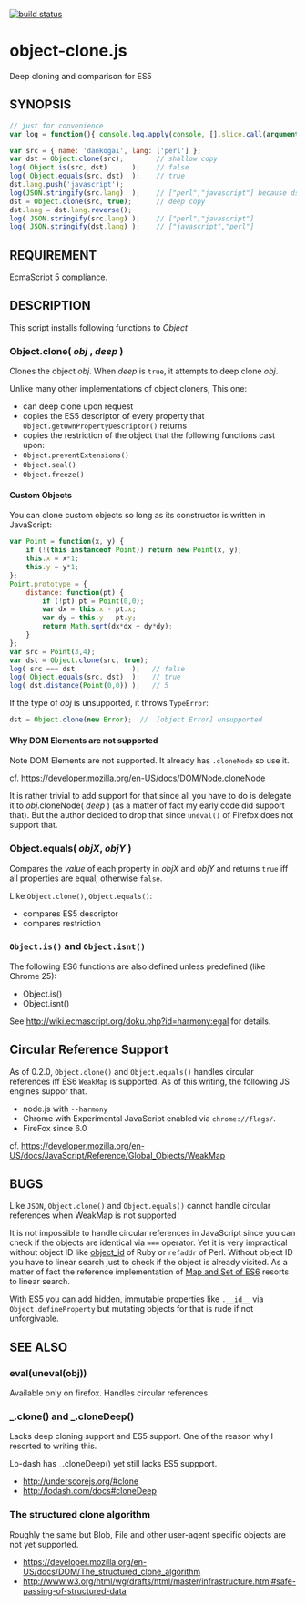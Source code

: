 [![build status](https://secure.travis-ci.org/dankogai/js-object-clone.png)](http://travis-ci.org/dankogai/js-object-clone)

object-clone.js
===============

Deep cloning and comparison for ES5

SYNOPSIS
--------
````javascript
// just for convenience
var log = function(){ console.log.apply(console, [].slice.call(arguments)) };
````
````javascript
var src = { name: 'dankogai', lang: ['perl'] };
var dst = Object.clone(src);        // shallow copy
log( Object.is(src, dst)      );    // false
log( Object.equals(src, dst)  );    // true
dst.lang.push('javascript');
log(JSON.stringify(src.lang)  );    // ["perl","javascript"] because dst is shallow-copied
dst = Object.clone(src, true);      // deep copy
dst.lang = dst.lang.reverse();
log( JSON.stringify(src.lang) );    // ["perl","javascript"]
log( JSON.stringify(dst.lang) );    // ["javascript","perl"]
````

REQUIREMENT
-----------

EcmaScript 5 compliance.

DESCRIPTION
-----------

This script installs following functions to *Object*

### Object.clone( _obj_ , _deep_ )

Clones the object _obj_.  When _deep_ is `true`, it attempts to deep clone _obj_.

Unlike many other implementations of object cloners,  This one:

+ can deep clone upon request
+ copies the ES5 descriptor of every property that `Object.getOwnPropertyDescriptor()` returns
+ copies the restriction of the object that the following functions cast upon:
 + `Object.preventExtensions()`
 + `Object.seal()`
 + `Object.freeze()`

#### Custom Objects

You can clone custom objects so long as its constructor is written in JavaScript:

````javascript
var Point = function(x, y) {
    if (!(this instanceof Point)) return new Point(x, y);
    this.x = x*1;
    this.y = y*1;
};
Point.prototype = {
    distance: function(pt) {
        if (!pt) pt = Point(0,0);
        var dx = this.x - pt.x;
        var dy = this.y - pt.y;
        return Math.sqrt(dx*dx + dy*dy);
    }
};
var src = Point(3,4);
var dst = Object.clone(src, true);
log( src === dst              );   // false
log( Object.equals(src, dst)  );   // true
log( dst.distance(Point(0,0)) );   // 5
````

If the type of _obj_ is unsupported, it throws `TypeError`:

````javascript
dst = Object.clone(new Error);  //  [object Error] unsupported
````
#### Why DOM Elements are not supported

Note DOM Elements are not supported.  It already has `.cloneNode` so use it.

cf. https://developer.mozilla.org/en-US/docs/DOM/Node.cloneNode

It is rather trivial to add support for that since all you have to do is delegate it to _obj_.cloneNode( _deep_ ) (as a matter of fact my early code did support that).  But the author decided to drop that since `uneval()` of Firefox does not support that.

### Object.equals( _objX_, _objY_ )

Compares the _value_ of each property in _objX_ and _objY_ and returns `true` iff all properties are equal, otherwise `false`.

Like `Object.clone()`, `Object.equals()`:

+ compares ES5 descriptor
+ compares restriction

### `Object.is()` and `Object.isnt()`

The following ES6 functions are also defined unless predefined (like Chrome 25):

+ Object.is()
+ Object.isnt()

See http://wiki.ecmascript.org/doku.php?id=harmony:egal for details.

Circular Reference Support
--------------------------

As of 0.2.0, `Object.clone()` and `Object.equals()` handles
circular references iff ES6 `WeakMap` is supported.  As of this writing,
the following JS engines suppor that.

+ node.js with `--harmony`
+ Chrome with Experimental JavaScript enabled via `chrome://flags/`.
+ FireFox since 6.0

cf.  https://developer.mozilla.org/en-US/docs/JavaScript/Reference/Global_Objects/WeakMap

BUGS
----

Like `JSON`, `Object.clone()` and `Object.equals()` cannot handle
circular references when WeakMap is not supported

It is not impossible to handle circular references in JavaScript since
you can check if the objects are identical via `===` operator. Yet it
is very impractical without object ID like [object_id] of Ruby or
`refaddr` of Perl.  Without object ID you have to linear search just
to check if the object is already visited.  As a matter of fact the
reference implementation of [Map and Set of ES6] resorts to linear
search.

[object_id]:http://ruby-doc.org/core-2.0/Object.html#method-i-object_id
[refaddr]:http://perldoc.perl.org/Scalar/Util.html
[Map and Set of ES6]: http://wiki.ecmascript.org/doku.php?id=harmony:simple_maps_and_sets

With ES5 you can add hidden, immutable properties like `.__id__` via
`Object.defineProperty` but mutating objects for that is rude if not
unforgivable.

SEE ALSO
--------
### eval(uneval(obj))

Available only on firefox.  Handles circular references.

### _.clone() and _.cloneDeep()

Lacks deep cloning support and ES5 support.  One of the reason why I resorted to writing this.

Lo-dash has _.cloneDeep() yet still lacks ES5 suppport.

+ http://underscorejs.org/#clone
+ http://lodash.com/docs#cloneDeep

### The structured clone algorithm

Roughly the same but Blob, File and other user-agent specific objects are not yet supported.

+ https://developer.mozilla.org/en-US/docs/DOM/The_structured_clone_algorithm
+ http://www.w3.org/html/wg/drafts/html/master/infrastructure.html#safe-passing-of-structured-data
